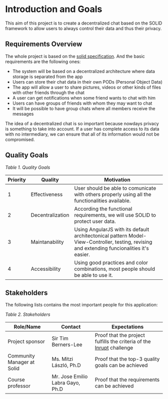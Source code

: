 Introduction and Goals
======================

This aim of this project is to create a decentralized chat based on the SOLID framework to allow users to always control their data and thus their privacy.

Requirements Overview
---------------------

The whole project is based on the [solid specification](https://github.com/solid/solid-spec). And the basic requirements are the following ones:

* The system will be based on a decentralized architecture where data storage is separated from the app
* Users can store their chat data in their own PODs (Personal Object Data)
* The app will allow a user to share pictures, videos or other kinds of files with other friends through the chat
* A user can get notifications when some friend wants to chat with him
* Users can have groups of friends with whom they may want to chat
* It will be possible to have group chats where all members receive the messages

The idea of a decentralized chat is so important because nowdays privacy is something to take into account. If a user has complete access to its data with no intermediary, we can ensure that all of its information would not be compromised.

Quality Goals
-------------
_Table 1. Quality Goals_

| Priority | Quality          | Motivation |
| -------- | ---------------- |----------- |
| 1        | Effectiveness    | User should be able to comunicate with others properly using all the functionalities available. |
| 2        | Decentralization | According the functional requirements, we will use SOLID to protect user data. |
| 3        | Maintanability   | Using AngularJS with its default architectonical pattern Model-View-Controller, testing, revising and extending funcionalities it's easier. |
| 4        | Accessibility    | Using good practices and color combinations, most people should be able to use it. |

Stakeholders
------------

The following lists contains the most important people for this application:

_Table 2. Stakeholders_

| Role/Name                  | Contact                          | Expectations                                                 |
| -------------------------- | -------------------------------- | ------------------------------------------------------------ |
| Project sponsor            | Sir Tim Berners-Lee              | Proof that the project fulfills the criteria of the [Inrupt](https://inrupt.com/) challenge |
| Community Manager at Solid | Ms. Mitzi László, Ph.D           | Proof that the top-3 quality goals can be achieved           |
| Course professor           | Mr. Jose Emilio Labra Gayo, Ph.D | Proof that the requirements can be achieved                  |)
